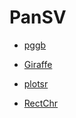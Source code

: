 # PanSV

* [pggb](https://github.com/pangenome/pggb)
* [Giraffe]()


* [plotsr](https://github.com/schneebergerlab/plotsr)
* [RectChr](https://github.com/BGI-shenzhen/RectChr)

